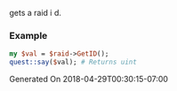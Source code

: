 gets a raid i d.
### Example

```perl
my $val = $raid->GetID();
quest::say($val); # Returns uint
```


Generated On 2018-04-29T00:30:15-07:00